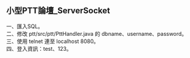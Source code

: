 ## 小型PTT論壇_ServerSocket
一、匯入SQL。  
二、修改 ptt/src/ptt/PttHandler.java 的 dbname、username、password。  
三、使用 telnet 連至 localhost 8080。  
四、登入資訊：test、123。
